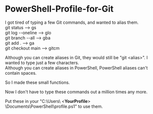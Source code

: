 # PowerShell-Profile-for-Git

I got tired of typing a few Git commands, and wanted to alias them.  
git status           -->  gs   
git log --oneline    -->  glo  
git branch --all     -->  gba  
git add .            -->  ga  
git checkout main    -->  gitcm  

Although you can create aliases in Git, they would still be "git \<alias>".   I wanted to type just a few characters.  
Although you can create aliases in PowerShell, PowerShell aliases can't contain spaces.

So I made these small functions.

Now I don't have to type these commands out a million times any more.

Put these in your "C:\Users\ <__YourProfile__> \Documents\PowerShell\profile.ps1"  to use them.
